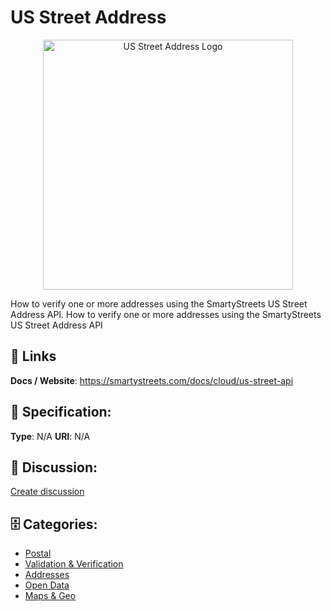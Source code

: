 # US Street Address
<p align="center">
    <img width="400" src="https://raw.githubusercontent.com/apis-list/apis-list/main/apis/us-street-address/logo_256x256.png" alt="US Street Address Logo"/>
</p>

How to verify one or more addresses using the SmartyStreets US Street Address API. How to verify one or more addresses using the SmartyStreets US Street Address API

##  🔗 Links
**Docs / Website**: https://smartystreets.com/docs/cloud/us-street-api

## 🧬 Specification:
**Type**:  N/A 
**URI**:  N/A 

## 💬 Discussion:
[Create discussion](https://github.com/apis-list/apis-list/discussions/new)

## 🗄️ Categories:
- [Postal](https://github.com/apis-list/apis-list#postal)
- [Validation & Verification](https://github.com/apis-list/apis-list#validation-and-verification)
- [Addresses](https://github.com/apis-list/apis-list#addresses)
- [Open Data](https://github.com/apis-list/apis-list#open-data)
- [Maps & Geo](https://github.com/apis-list/apis-list#maps-and-geo)



